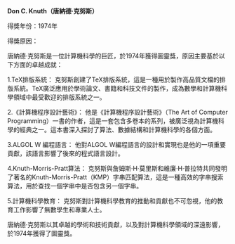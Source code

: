 **Don C. Knuth（唐納德·克努斯）**

得獎年份：1974年

得獎原因：

唐納德·克努斯是一位計算機科學的巨匠，於1974年獲得圖靈獎，原因主要基於以下方面的卓越成就：

1.TeX排版系統： 克努斯創建了TeX排版系統，這是一種用於製作高品質文檔的排版系統。TeX廣泛應用於學術論文、書籍和科技文件的製作，成為數學和計算機科學領域中最受歡迎的排版系統之一。

2.《計算機程序設計藝術》： 他是《計算機程序設計藝術》（The Art of Computer Programming）一書的作者，這是一套包含多卷本的系列，被廣泛視為計算機科學的經典之一。這本書深入探討了算法、數據結構和計算機科學的各個方面。

3.ALGOL W 編程語言： 他對ALGOL W編程語言的設計和實現也是他的一項重要貢獻，該語言影響了後來的程式語言設計。

4.Knuth-Morris-Pratt算法： 克努斯與詹姆斯·H·莫里斯和維廉·H·普拉特共同發明了著名的Knuth-Morris-Pratt（KMP）字串匹配算法，這是一種高效的字串搜索算法，用於查找一個字串中是否包含另一個字串。

5.計算機科學教育： 克努斯對計算機科學教育的推動和貢獻也不可忽視，他的教育工作影響了無數學生和專業人士。

唐納德·克努斯以其卓越的學術和技術貢獻，以及對計算機科學領域的深遠影響，於1974年獲得了圖靈獎。
